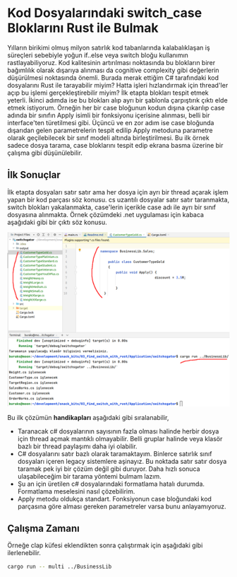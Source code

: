 # Kod Dosyalarındaki switch_case Bloklarını Rust ile Bulmak

Yılların birikimi olmuş milyon satırlık kod tabanlarında kalabalıklaşan iş süreçleri sebebiyle yoğun if..else veya switch bloğu kullanımın rastlayabiliyoruz. Kod kalitesinin artırılması noktasında bu blokların birer bağımlılık olarak dışarıya alınması da cognitive complexity gibi değerlerin düşürülmesi noktasında önemli. Burada merak ettiğim C# tarafındaki kod dosyalarını Rust ile tarayabilir miyim? Hatta işleri hızlandırmak için thread'ler açıp bu işlemi gerçekleştirebilir miyim? İlk etapta blokları tespit etmek yeterli. İkinci adımda ise bu blokları alıp ayrı bir şablonla çarpıştırık çıktı elde etmek istiyorum. Örneğin her bir case bloğunun kodun dışına çıkarılıp case adında bir sınıfın Apply isimli bir fonksiyonu içerisine alınması, belli bir interface'ten türetilmesi gibi. Üçüncü ve en zor adım ise case bloğunda dışarıdan gelen parametrelerin tespit edilip Apply metoduna parametre olarak geçilebilecek bir sınıf modeli altında birleştirilmesi. Bu ilk örnek sadece dosya tarama, case bloklarını tespit edip ekrana basma üzerine bir çalışma gibi düşünülebilir.

## İlk Sonuçlar

İlk etapta dosyaları satır satır ama her dosya için ayrı bir thread açarak işlem yapan bir kod parçası söz konusu. cs uzantılı dosyalar satır satır taranmakta, switch blokları yakalanmakta, case'lerin içerikle case adı ile ayrı bir sınıf dosyasına alınmakta. Örnek çözümdeki .net uygulaması için kabaca aşağıdaki gibi bir çıktı söz konusu.

![../assets/switchsgator_01.gif](../assets/switchsgator_01.png)

Bu ilk çözümün **handikapları** aşağıdaki gibi sıralanabilir,

- Taranacak c# dosyalarının sayısının fazla olması halinde herbir dosya için thread açmak mantıklı olmayabilir. Belli gruplar halinde veya klasör bazlı bir thread paylaşımı daha iyi olabilir.
- C# dosyalarını satır bazlı olarak taramaktayım. Binlerce satırlık sınıf dosyaları içeren legacy sistemlere aşinayız. Bu noktada satır satır dosya taramak pek iyi bir çözüm değil gibi duruyor. Daha hızlı sonuca ulaşabileceğim bir tarama yöntemi bulmam lazım.
- Şu an için üretilen c# dosyalarındaki formatlama hatalı durumda. Formatlama meselesini nasıl çözebilirim.
- Apply metodu oldukça standart. Fonksiyonun case bloğundaki kod parçasına göre alması gereken parametreler varsa bunu anlayamıyoruz.

## Çalışma Zamanı

Örneğe clap küfesi eklendikten sonra çalıştırmak için aşağıdaki gibi ilerlenebilir.

```bash
cargo run -- multi ../BusinessLib
```